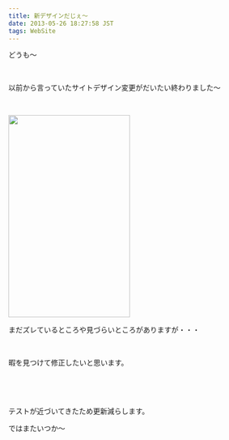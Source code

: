 ```yaml
---
title: 新デザインだじぇ〜
date: 2013-05-26 18:27:58 JST
tags: WebSite
---
```

<p>どうも〜</p>
<p>&nbsp;</p>
<p>以前から言っていたサイトデザイン変更がだいたい終わりました〜</p>
<p>&nbsp;</p>
<p><a href="https://picasaweb.google.com/lh/photo/1tS19p95BpjEtn9sKkYwtdMTjNZETYmyPJy0liipFm0?feat=embedwebsite"><img src="https://lh4.googleusercontent.com/-J9yqLiCRyW8/UaHTXNbGb6I/AAAAAAAACKc/qEM6AysXzFc/s400/Screenshot_2013-05-26-17-58-05.png" height="400" width="240" /></a></p>
<p>まだズレているところや見づらいところがありますが・・・</p>
<p>&nbsp;</p>
<p>暇を見つけて修正したいと思います。</p>
<p>&nbsp;</p>
<p>&nbsp;</p>
<p>テストが近づいてきたため更新減らします。</p>
<p>ではまたいつか〜</p>